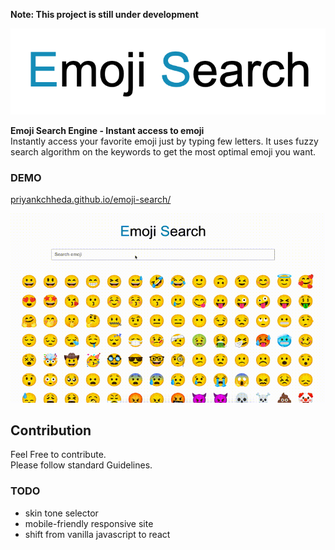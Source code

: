 **Note: This project is still under development**

<p align="center"> <img src="readme/logo.png"></p>

**Emoji Search Engine - Instant access to emoji**<br>
Instantly access your favorite emoji just by typing few letters. It uses fuzzy search algorithm on the keywords to get the most optimal emoji you want.


### DEMO
[priyankchheda.github.io/emoji-search/](https://priyankchheda.github.io/emoji-search/)

![emoji-search](readme/emoji-search.gif)

## Contribution
Feel Free to contribute.<br />
Please follow standard Guidelines.

### TODO
- skin tone selector
- mobile-friendly responsive site
- shift from vanilla javascript to react
